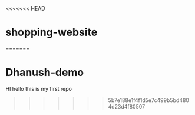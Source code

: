 <<<<<<< HEAD
# shopping-website
=======
# Dhanush-demo

HI hello this is my first repo
>>>>>>> 5b7e188e1f4f1d5e7c499b5bd4804d23d4f80507

